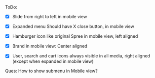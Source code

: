 ToDo:
 - [x] Slide from right to left in mobile view
 - [x] Expanded menu Should have X close button, in mobile view
 - [x] Hamburger icon like original Spree in mobile view, left aligned
 - [x] Brand in mobile view: Center aligned
 - [x] User, search and cart icons always visible in all media, right aligned (except when expanded in mobile view)


Ques: How to show submenu in Mobile view?